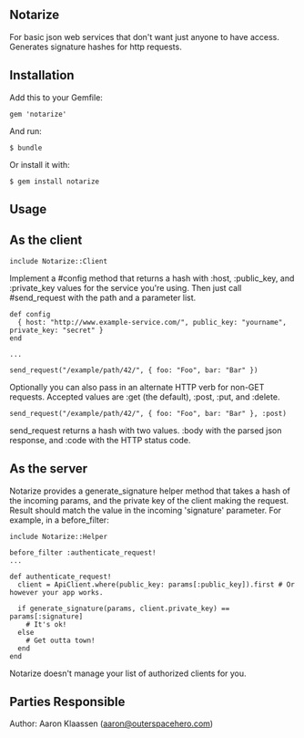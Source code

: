 ## Notarize

For basic json web services that don't want just anyone to have access. Generates signature hashes for http requests.

## Installation

Add this to your Gemfile:

    gem 'notarize'

And run:

    $ bundle

Or install it with:

    $ gem install notarize


## Usage

## As the client

    include Notarize::Client

Implement a #config method that returns a hash with :host, :public_key, and :private_key values for the service you're using. Then just call #send_request with the path and a parameter list.

    def config
      { host: "http://www.example-service.com/", public_key: "yourname", private_key: "secret" }
    end

    ...

    send_request("/example/path/42/", { foo: "Foo", bar: "Bar" })

Optionally you can also pass in an alternate HTTP verb for non-GET requests. Accepted values are :get (the default), :post, :put, and :delete.

    send_request("/example/path/42/", { foo: "Foo", bar: "Bar" }, :post)

send_request returns a hash with two values. :body with the parsed json response, and :code with the HTTP status code.

## As the server

Notarize provides a generate_signature helper method that takes a hash of the incoming params, and the private key of the client making the request. Result should match the value in the incoming 'signature' parameter. For example, in a before_filter:

    include Notarize::Helper
    
    before_filter :authenticate_request!
    ...

    def authenticate_request!
      client = ApiClient.where(public_key: params[:public_key]).first # Or however your app works.

      if generate_signature(params, client.private_key) == params[:signature]
        # It's ok!
      else
        # Get outta town!
      end
    end

Notarize doesn't manage your list of authorized clients for you.

## Parties Responsible

Author: Aaron Klaassen (aaron@outerspacehero.com)